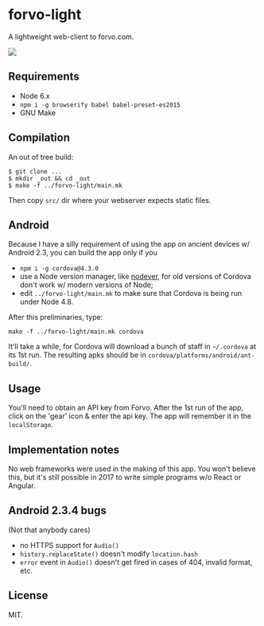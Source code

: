 # forvo-light

A lightweight web-client to forvo.com.

<img src='http://ultraimg.com/images/2017/04/18/0xrM.png'>

## Requirements

* Node 6.x
* `npm i -g browserify babel babel-preset-es2015`
* GNU Make

## Compilation

An out of tree build:

~~~
$ git clone ...
$ mkdir _out && cd _out
$ make -f ../forvo-light/main.mk
~~~

Then copy `src/` dir where your webserver expects static files.

## Android

Because I have a silly requirement of using the app on ancient devices
w/ Android 2.3, you can build the app only if you

* `npm i -g cordova@4.3.0`
* use a Node version manager,
  like [nodever](https://github.com/gromnitsky/nodever), for old
  versions of Cordova don't work w/ modern versions of Node;
* edit `../forvo-light/main.mk` to make sure that Cordova is being run
  under Node 4.8.

After this preliminaries, type:

	make -f ../forvo-light/main.mk cordova

It'll take a while, for Cordova will download a bunch of staff in
`~/.cordova` at its 1st run. The resulting apks should be in
`cordova/platforms/android/ant-build/`.

## Usage

You'll need to obtain an API key from Forvo. After the 1st run of the
app, click on the 'gear' icon & enter the api key. The app will
remember it in the `localStorage`.

## Implementation notes

No web frameworks were used in the making of this app. You won't
believe this, but it's still possible in 2017 to write simple programs
w/o React or Angular.

## Android 2.3.4 bugs

(Not that anybody cares)

* no HTTPS support for `Audio()`
* `history.replaceState()` doesn't modify `location.hash`
* `error` event in `Audio()` doesn't get fired in cases of 404,
  invalid format, etc.

## License

MIT.
